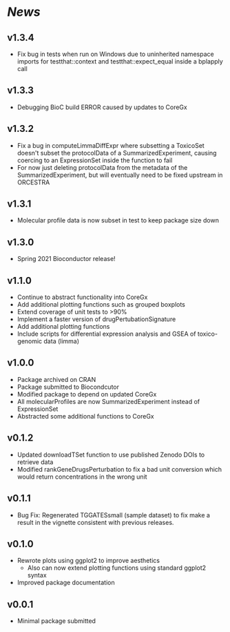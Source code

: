 # *News*

## v1.3.4
- Fix bug in tests when run on Windows due to uninherited namespace imports
for testthat::context and testthat::expect_equal inside a bplapply call

## v1.3.3
- Debugging BioC build ERROR caused by updates to CoreGx

## v1.3.2
- Fix a bug in computeLimmaDiffExpr where subsetting a ToxicoSet doesn't subset
the protocolData of a SummarizedExperiment, causing coercing to an ExpressionSet
inside the function to fail
- For now just deleting protocolData from the metadata of the SummarizedExperiment,
but will eventually need to be fixed upstream in ORCESTRA

## v1.3.1
- Molecular profile data is now subset in test to keep package size down

## v1.3.0
- Spring 2021 Bioconductor release!

## v1.1.0
* Continue to abstract functionality into CoreGx
* Add additional plotting functions such as grouped boxplots
* Extend coverage of unit tests to >90%
* Implement a faster version of drugPertubationSignature
* Add additional plotting functions
* Include scripts for differential expression analysis and GSEA of 
  toxico-genomic data (limma)

## v1.0.0
* Package archived on CRAN
* Package submitted to Biocondcutor
* Modified package to depend on updated CoreGx
* All molecularProfiles are now SummarizedExperiment instead of ExpressionSet
* Abstracted some additional functions to CoreGx

## v0.1.2
* Updated downloadTSet function to use published Zenodo DOIs to retrieve data
* Modified rankGeneDrugsPerturbation to fix a bad unit conversion which would return concentrations in the wrong unit

## v0.1.1
* Bug Fix: Regenerated TGGATESsmall (sample dataset) to fix make a result in the vignette consistent with previous releases.

## v0.1.0
* Rewrote plots using ggplot2 to improve aesthetics
  * Also can now extend plotting functions using standard ggplot2 syntax
* Improved package documentation  

## v0.0.1
* Minimal package submitted
